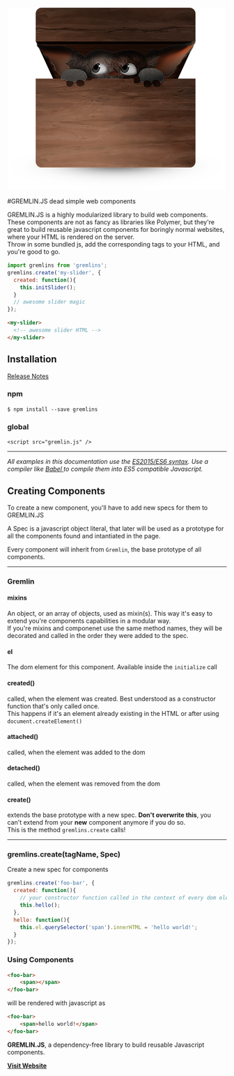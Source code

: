
![GremlinJS](logo.png)  


#GREMLIN.JS
dead simple web components

GREMLIN.JS is a highly modularized library to build web components. These components are not as fancy as libraries like Polymer, but they're great to build reusable javascript components for boringly normal websites, where your HTML is rendered on the server.  
Throw in some bundled js, add the corresponding tags to your HTML, and you're good to go.

```javascript
import gremlins from 'gremlins';
gremlins.create('my-slider', {
  created: function(){
    this.initSlider();
  }
  // awesome slider magic
});
```

```html
<my-slider>
  <!-- awesome slider HTML -->
</my-slider>
```

## Installation
[Release Notes](https://github.com/grmlin/gremlinjs/blob/master/release-notes.md)

### npm
    
    $ npm install --save gremlins
    
### global

    <script src="gremlin.js" />
    
    

---

*All examples in this documentation use the <a href="https://babeljs.io/docs/learn-es2015/">ES2015/ES6 syntax</a>. Use a compiler like <a href="https://babeljs.io/"> Babel </a>  to compile them into ES5 compatible Javascript.*

## Creating Components

To create a new component, you'll have to add new specs for them to GREMLIN.JS

A Spec is a javascript object literal, that later will be used as a prototype for all the components found and intantiated in the page.

Every component will inherit from `Gremlin`, the base prototype of all components.

-----

### Gremlin

#### mixins
An object, or an array of objects, used as mixin(s). This way it's easy to extend you're components capabilities in a modular way.  
If you're mixins and componenet use the same method names, they will be decorated and called in the order they were added to the spec.

#### el
The dom element for this component. Available inside the `initialize` call

#### created()
called, when the element was created. Best understood as a constructor function that's only called once.  
This happens if it's an element already existing in the HTML or after using `document.createElement()`

#### attached()
called, when the element was added to the dom

#### detached()
called, when the element was removed from the dom

#### create()
extends the base prototype with a new spec. **Don't overwrite this**, you can't extend from your **new** component anymore if you do so.   
This is the method `gremlins.create` calls!

----

### gremlins.create(tagName, Spec)

Create a new spec for components

```js
gremlins.create('foo-bar', {
  created: function(){
  	// your constructor function called in the context of every dom element found for this spec
  	this.hello();
  },
  hello: function(){
    this.el.querySelector('span').innerHTML = 'hello world!';
  }
});
```

### Using Components

```html
<foo-bar>
	<span></span>
</foo-bar>
```

will be rendered with javascript as

```html
<foo-bar>
	<span>hello world!</span>
</foo-bar>
```


**GREMLIN.JS**, a dependency-free library to build reusable Javascript components.


[**Visit Website**](http://grml.in)


